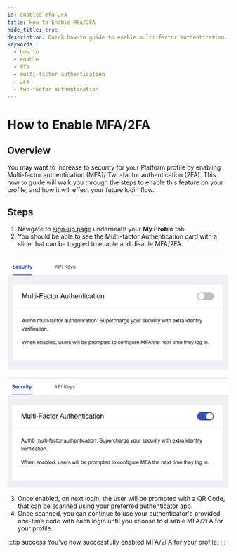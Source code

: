 ```yaml
---
id: enabled-mfa-2FA
title: How to Enable MFA/2FA
hide_title: true
description: Quick how-to guide to enable multi-factor authentication.
keywords:
  - how to
  - enable
  - mfa
  - multi-factor authentication
  - 2FA
  - two-factor authentication
---
```


# How to Enable MFA/2FA

## Overview

You may want to increase to security for your Platform profile by enabling Multi-factor authentication (MFA)/ Two-factor authentication (2FA). This how to guide will walk you through the steps to enable this feature on your profile, and how it will effect your future login flow. 

## Steps

1. Navigate to [sign-up page](https://app.shipyardapp.com/user/settings) underneath your **My Profile** tab.
2. You should be able to see the Multi-factor Authentication card with a slide that can be toggled to enable and disable MFA/2FA.

![](../.gitbook/assets/../../../.gitbook/assets/MFA_Disabled.png)

![](../.gitbook/assets/../../../.gitbook/assets/MFA_Enabled.png)

3. Once enabled, on next login, the user will be prompted with a QR Code, that can be scanned using your preferred authenticator app. 
4. Once scanned, you can continue to use your authenticator's provided one-time code with each login until you choose to disable MFA/2FA for your profile.



:::tip success
You've now successfully enabled MFA/2FA for your profile.
:::
